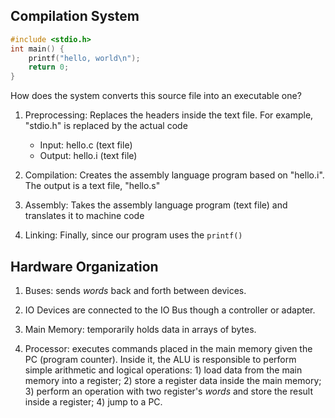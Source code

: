 ## Compilation System

```c
#include <stdio.h>
int main() {
    printf("hello, world\n");
    return 0;
}
```

How does the system converts this source file into an executable one?

1. Preprocessing: Replaces the headers inside the text file. For example, "stdio.h" is replaced by the actual code
    + Input: hello.c (text file)
    + Output: hello.i (text file)

2. Compilation: Creates the assembly language program based on "hello.i". The output is a text file, "hello.s"

3. Assembly: Takes the assembly language program (text file) and translates it to machine code

4. Linking: Finally, since our program uses the `printf()`


## Hardware Organization

1. Buses: sends _words_ back and forth between devices.

2. IO Devices are connected to the IO Bus though a controller or adapter.

3. Main Memory: temporarily holds data in arrays of bytes.

4. Processor: executes commands placed in the main memory given the PC (program counter). Inside it, the ALU is responsible to perform simple arithmetic and logical operations: 1) load data from the main memory into a register; 2) store a register data inside the main memory; 3) perform an operation with two register's _words_ and store the result inside a register; 4) jump to a PC.

